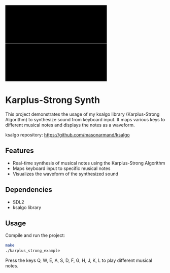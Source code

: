 <img src='animation.webp' width=320, height=240>

# Karplus-Strong Synth

This project demonstrates the usage of my ksalgo library (Karplus-Strong Algorithm) to synthesize sound from keyboard input.
It maps various keys to different musical notes and displays the notes as a waveform.

ksalgo repository:
https://github.com/masonarmand/ksalgo

## Features

- Real-time synthesis of musical notes using the Karplus-Strong Algorithm
- Maps keyboard input to specific musical notes
- Visualizes the waveform of the synthesized sound

## Dependencies

- SDL2
- ksalgo library

## Usage

Compile and run the project:

```sh
make
./karplus_strong_example
```

Press the keys Q, W, E, A, S, D, F, G, H, J, K, L to play different musical notes.
